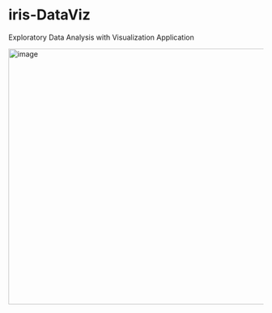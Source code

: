 # iris-DataViz
Exploratory Data Analysis with Visualization Application

<img width="506" alt="image" src="https://github.com/user-attachments/assets/62019931-1120-4001-ac6f-f318ef9939a1">

